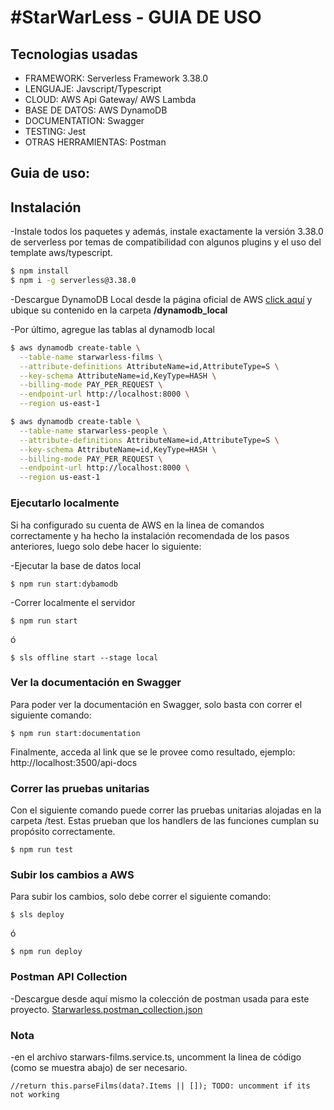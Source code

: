 <h1>#StarWarLess - GUIA DE USO</h1>

<h2>Tecnologias usadas</h2>
<ul>
    <li>FRAMEWORK:  Serverless Framework 3.38.0</li>
    <li>LENGUAJE: Javscript/Typescript</li>
    <li>CLOUD: AWS Api Gateway/ AWS Lambda</li>
    <li>BASE DE DATOS: AWS DynamoDB</li>
    <li>DOCUMENTATION: Swagger</li>
    <li>TESTING: Jest</li>
    <li>OTRAS HERRAMIENTAS: Postman</li>
</ul>


<h2>Guia de uso:</h2>

## Instalación

-Instale todos los paquetes y además, instale exactamente la versión 3.38.0 de serverless por temas de compatibilidad con algunos plugins y el uso del template aws/typescript.

```bash
$ npm install
$ npm i -g serverless@3.38.0
```

-Descargue DynamoDB Local desde la página oficial de AWS [click aquí](https://docs.aws.amazon.com/amazondynamodb/latest/developerguide/DynamoDBLocal.DownloadingAndRunning.html) y ubique su contenido en la carpeta <b>/dynamodb_local</b>

-Por último, agregue las tablas al dynamodb local

```bash
$ aws dynamodb create-table \
  --table-name starwarless-films \
  --attribute-definitions AttributeName=id,AttributeType=S \
  --key-schema AttributeName=id,KeyType=HASH \
  --billing-mode PAY_PER_REQUEST \
  --endpoint-url http://localhost:8000 \
  --region us-east-1
```

```bash
$ aws dynamodb create-table \
  --table-name starwarless-people \
  --attribute-definitions AttributeName=id,AttributeType=S \
  --key-schema AttributeName=id,KeyType=HASH \
  --billing-mode PAY_PER_REQUEST \
  --endpoint-url http://localhost:8000 \
  --region us-east-1
```

### Ejecutarlo localmente

Si ha configurado su cuenta de AWS en la linea de comandos correctamente y ha hecho la instalación recomendada de los pasos anteriores, luego solo debe hacer lo siguiente:

-Ejecutar la base de datos local
```
$ npm run start:dybamodb
```
-Correr localmente el servidor
```
$ npm run start
```

ó

```
$ sls offline start --stage local
```

### Ver la documentación en Swagger
Para poder ver la documentación en Swagger, solo basta con correr el siguiente comando: 

```
$ npm run start:documentation
```

Finalmente, acceda al link que se le provee como resultado, ejemplo: http://localhost:3500/api-docs


### Correr las pruebas unitarias
Con el siguiente comando puede correr las pruebas unitarias alojadas en la carpeta /test. Estas prueban que los handlers de las funciones cumplan su propósito correctamente.

```
$ npm run test
```

### Subir los cambios a AWS

Para subir los cambios, solo debe correr el siguiente comando:

```
$ sls deploy
```

ó

```
$ npm run deploy
```

### Postman API Collection
-Descargue desde aquí mismo la colección de postman usada para este proyecto.
[Starwarless.postman_collection.json](./Starwarless.postman_collection.json)

### Nota
-en el archivo starwars-films.service.ts, uncomment la linea de código (como se muestra abajo) de ser 
necesario.

```
//return this.parseFilms(data?.Items || []); TODO: uncomment if its not working
```